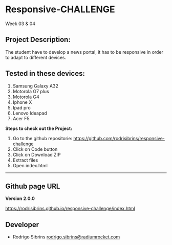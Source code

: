 # Responsive-CHALLENGE
Week 03 & 04

## Project Description:
The student have to develop a news portal, it has to be responsive in order to adapt to different devices.

## Tested in these devices:
1. Samsung Galaxy A32
2. Motorola G7 plus
3. Motorola G4
4. Iphone X
5. Ipad pro
6. Lenovo Ideapad
7. Acer F5

**Steps to check out the Project:**

1. Go to the github repositorie: https://github.com/rodrisibrins/responsive-challenge
2. Click on Code button
3. Click on Download ZIP
4. Extract files
5. Open index.html

---
## Github page URL

**Version 2.0.0**

https://rodrisibrins.github.io/responsive-challenge/index.html
## Developer

- Rodrigo Sibrins <rodrigo.sibrins@radiumrocket.com>
